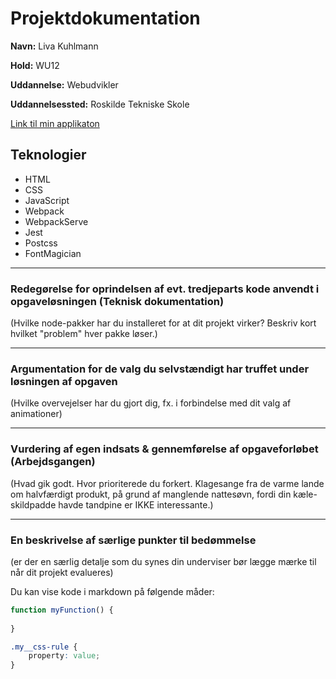 # Projektdokumentation

**Navn:** Liva Kuhlmann

**Hold:** WU12

**Uddannelse:** Webudvikler

**Uddannelsessted:** Roskilde Tekniske Skole

[Link til min applikaton](http://example.com/)


## Teknologier

-   HTML
-   CSS
-   JavaScript
-   Webpack
-   WebpackServe
-	Jest
-   Postcss
-   FontMagician

---



### Redegørelse for oprindelsen af evt. tredjeparts kode anvendt i opgaveløsningen (Teknisk dokumentation)

(Hvilke node-pakker har du installeret for at dit projekt virker? Beskriv kort hvilket "problem" hver pakke løser.)

---

### Argumentation for de valg du selvstændigt har truffet under løsningen af opgaven

(Hvilke overvejelser har du gjort dig, fx. i forbindelse med dit valg af animationer)

---
### Vurdering af egen indsats & gennemførelse af opgaveforløbet (Arbejdsgangen)

(Hvad gik godt. Hvor prioriterede du forkert. Klagesange fra de varme lande om halvfærdigt produkt, på grund af manglende nattesøvn, fordi din kæle-skildpadde havde tandpine er IKKE interessante.)

---
### En beskrivelse af særlige punkter til bedømmelse

(er der en særlig detalje som du synes din underviser bør lægge mærke til når dit projekt evalueres)

Du kan vise kode i markdown på følgende måder: 
```js
function myFunction() {
	
}
```

```css
.my__css-rule {
	property: value;
}
```

